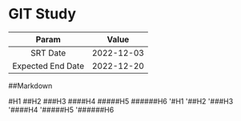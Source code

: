 # GIT Study

|Param|Value|
|:-:|:-:|
|SRT Date|2022-12-03|
|Expected End Date|2022-12-20|

##Markdown

#H1
##H2
###H3
####H4
#####H5
######H6
'#H1
'##H2
'###H3
'####H4
'#####H5
'######H6

